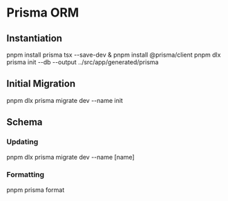 # Prisma ORM

## Instantiation

pnpm install prisma tsx --save-dev & pnpm install @prisma/client
pnpm dlx prisma init --db --output ../src/app/generated/prisma

## Initial Migration

pnpm dlx prisma migrate dev --name init

## Schema

### Updating

pnpm dlx prisma migrate dev --name [name]

### Formatting

pnpm prisma format
